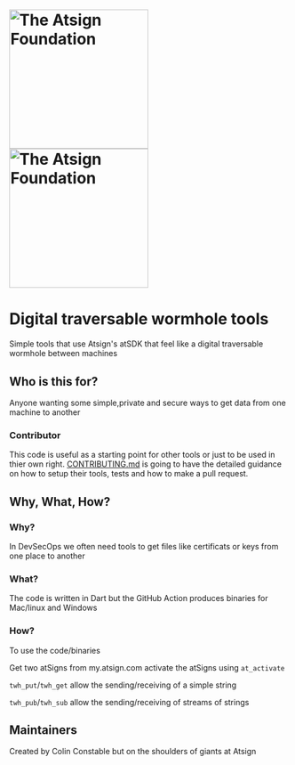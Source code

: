 <h1><a href="https://atsign.com#gh-light-mode-only"><img width=250px
src="https://atsign.com/wp-content/uploads/2022/05/atsign-logo-horizontal-color2022.svg#gh-light-mode-only"
alt="The Atsign Foundation"></a>
<a href="https://atsign.com#gh-dark-mode-only"><img width=250px
src="https://atsign.com/wp-content/uploads/2023/08/atsign-logo-horizontal-reverse2022-Color.svg#gh-dark-mode-only"
alt="The Atsign Foundation"></a></h1>

# Digital traversable wormhole tools

Simple tools that use Atsign's atSDK that feel like a digital traversable wormhole between machines

## Who is this for?

Anyone wanting some simple,private and secure ways to get data from one machine to another


### Contributor

This code is useful as a starting point for other tools or just to be used in thier own right.
[CONTRIBUTING.md](CONTRIBUTING.md) is going to have the detailed guidance
on how to setup their tools, tests and how to make a pull request.

## Why, What, How?

### Why?

In DevSecOps we often need tools to get files like certificats or keys from one place to another

### What?

The code is written in Dart but the GitHub Action produces binaries for Mac/linux and Windows

### How?

To use the code/binaries

Get two atSigns from my.atsign.com
activate the atSigns using `at_activate`


`twh_put`/`twh_get` allow the sending/receiving of a simple string


`twh_pub`/`twh_sub` allow the sending/receiving of streams of strings




## Maintainers

Created by Colin Constable but on the shoulders of giants at Atsign
